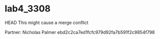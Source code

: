 # lab4_3308
HEAD
This might cause a merge conflict

Partner: Nicholas Palmer
ebd2c2ca7ed1fcfc979d92fa7b591f2c9854f798
